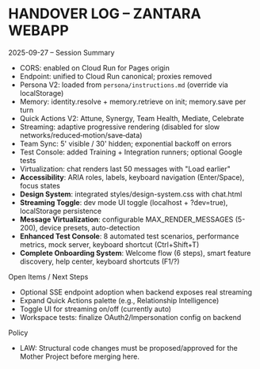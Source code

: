 # HANDOVER LOG – ZANTARA WEBAPP

2025-09-27 – Session Summary
- CORS: enabled on Cloud Run for Pages origin
- Endpoint: unified to Cloud Run canonical; proxies removed
- Persona V2: loaded from `persona/instructions.md` (override via localStorage)
- Memory: identity.resolve + memory.retrieve on init; memory.save per turn
- Quick Actions V2: Attune, Synergy, Team Health, Mediate, Celebrate
- Streaming: adaptive progressive rendering (disabled for slow networks/reduced‑motion/save‑data)
- Team Sync: 5' visible / 30' hidden; exponential backoff on errors
- Test Console: added Training + Integration runners; optional Google tests
- Virtualization: chat renders last 50 messages with "Load earlier"
- **Accessibility**: ARIA roles, labels, keyboard navigation (Enter/Space), focus states
- **Design System**: integrated styles/design-system.css with chat.html
- **Streaming Toggle**: dev mode UI toggle (localhost + ?dev=true), localStorage persistence
- **Message Virtualization**: configurable MAX_RENDER_MESSAGES (5-200), device presets, auto-detection
- **Enhanced Test Console**: 8 automated test scenarios, performance metrics, mock server, keyboard shortcut (Ctrl+Shift+T)
- **Complete Onboarding System**: Welcome flow (6 steps), smart feature discovery, help center, keyboard shortcuts (F1/?)

Open Items / Next Steps
- Optional SSE endpoint adoption when backend exposes real streaming
- Expand Quick Actions palette (e.g., Relationship Intelligence)
- Toggle UI for streaming on/off (currently auto)
- Workspace tests: finalize OAuth2/Impersonation config on backend

Policy
- LAW: Structural code changes must be proposed/approved for the Mother Project before merging here.
